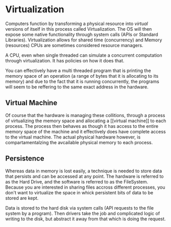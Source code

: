 # Virtualization

Computers function by transforming a physical resource into *virtual*
versions of itself in this process called Virtualization. The OS will
then expose some native functionality through system calls (APIs or
Standard Libraries). Virtualization allows for shared time (concurrency)
and Memory (resources) CPUs are sometimes considered resource managers.

A CPU, even when single threaded can simulate a concurrent computation
through virtualization. It has policies on how it does that.

You can effectively have a multi threaded program that is printing the 
memory space of an operation (a range of bytes that it is allocating to 
its memory) and due to the fact that it is running concurrently, the 
programs will seem to be reffering to the same exact address in the hardware.

## Virtual Machine

Of course that the hardware is managing these collitions, through a process
of virtualizing the memory space and allocating a [[virtual machine]] to each 
process. The process then behaves as though it has access to the entire memory
space of the machine and it effectively does have complete access to the virtual
machine. The actual physical hardware however, is compartamentalzing the avcailable
physical memory to each process.

## Persistence

Whereas data in memory is lost easily, a technique is needed to store
data that persists and can be accessed at any point. The hardware is
referred to as the Hard Drive, and the software is referred to as the
FileSystem. Because you are interested in sharing files accross different
processes, you don't want to virtualize the space in whick persistent
bits of data to be stored are kept.

Data is stored to the hard disk via system calls (API requests to the
file system by a program). Then drivers take the job and complicated
logic of writing to the disk, but abstract it away from that which is doing
the request. 
